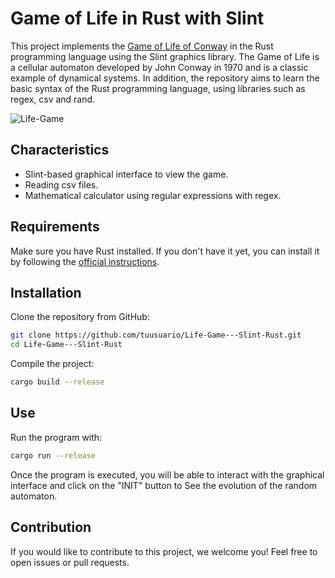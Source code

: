 # Game of Life in Rust with Slint

This project implements the [Game of Life of Conway](https://es.wikipedia.org/wiki/Juego_de_la_vida) in the Rust programming language using the 
Slint graphics library. The Game of Life is a cellular automaton developed by John Conway in 1970 and is a classic example of dynamical systems.
In addition, the repository aims to learn the basic syntax of the Rust programming language, using libraries such as regex, csv and rand.

![Life-Game](https://github.com/Johan-FF/rust-introduction/assets/94552691/1e53b9aa-0be8-48b4-b429-74bf4dd0e41a)

## Characteristics

- Slint-based graphical interface to view the game.
- Reading csv files.
- Mathematical calculator using regular expressions with regex.

## Requirements

Make sure you have Rust installed. If you don't have it yet, you can install it by following the [official instructions](https://www.rust-lang.org/tools/install).

## Installation

Clone the repository from GitHub:

```bash
git clone https://github.com/tuusuario/Life-Game---Slint-Rust.git
cd Life-Game---Slint-Rust
```

Compile the project:
```bash
cargo build --release
```

## Use
Run the program with:
```bash
cargo run --release
```
Once the program is executed, you will be able to interact with the graphical interface and click on the "INIT" button to
See the evolution of the random automaton.

## Contribution
If you would like to contribute to this project, we welcome you! Feel free to open issues or pull requests.
